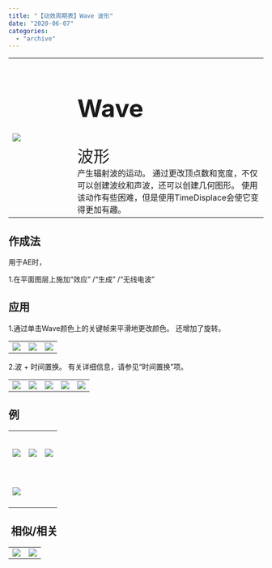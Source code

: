 ```yaml
---
title: "【动效周期表】Wave 波形"
date: "2020-06-07"
categories: 
  - "archive"
---
```


<table style="border-collapse: collapse; width: 100%;"><tbody class="table1"><tr><td style="width: 25.4125%;"><img src="https://mir.yuelili.com/user/AE/mg/foxcodex/Wave.gif"></td><td style="width: 93.8898%;"><h2 style="font-size: 36pt;">Wave</h2><div></div><span style="font-size: 24pt;">波形</span><div></div>产生辐射波的运动。 通过更改顶点数和宽度，不仅可以创建波纹和声波，还可以创建几何图形。 使用该动作有些困难，但是使用TimeDisplace会使它变得更加有趣。</td></tr></tbody></table>

## 作成法

用于AE时，

1.在平面图层上施加“效应” /“生成” /“无线电波”

## 应用

1.通过单击Wave颜色上的关键帧来平滑地更改颜色。 还增加了旋转。

<table style="border-collapse: collapse;"><tbody class="table1"><tr><td><a href="https://yuelili.com/archive/trimline/"><img src="https://mir.yuelili.com/user/AE/mg/foxcodex/TrimLine.gif"></a></td><td><img class="plus" src="https://mir.yuelili.com/user/AE/mg/foxcodex/tri.png"></td><td><img src="https://mir.yuelili.com/user/AE/mg/foxcodex/Wave-Ex001.gif"></td></tr></tbody></table>

2.波 + 时间置换。 有关详细信息，请参见“时间置换”项。

<table style="border-collapse: collapse;"><tbody class="table1"><tr><td><a href="https://yuelili.com/archive/wave/"><img src="https://mir.yuelili.com/user/AE/mg/foxcodex/Wave.gif"></a></td><td><img class="plus" src="https://mir.yuelili.com/user/AE/mg/foxcodex/plus.png"></td><td><a href="https://yuelili.com/archive/timedisplace/"><img src="https://mir.yuelili.com/user/AE/mg/foxcodex/TimeDisplace.gif"></a></td><td><img class="plus" src="https://mir.yuelili.com/user/AE/mg/foxcodex/tri.png"></td><td><img src="https://mir.yuelili.com/user/AE/mg/foxcodex/TimeDisplace-Ex002.gif"></td></tr></tbody></table>

## 例

<table style="border-collapse: collapse;"><tbody class="table1"><tr><td><h2><img src="https://mir.yuelili.com/user/AE/mg/foxcodex/Wave-Ex001.gif"></h2></td><td><h2><img src="https://mir.yuelili.com/user/AE/mg/foxcodex/TimeDisplace-Ex001.gif"></h2></td><td><h2><img src="https://mir.yuelili.com/user/AE/mg/foxcodex/TimeDisplace-Ex002.gif"></h2></td></tr><tr><td><h2><img src="https://mir.yuelili.com/user/AE/mg/foxcodex/TimeDisplace-Ex003.gif"></h2></td><td></td><td></td></tr></tbody></table>

##  相似/相关

<table style="border-collapse: collapse;"><tbody class="table1"><tr><td><a href="https://yuelili.com/archive/timedisplace/"><img src="https://mir.yuelili.com/user/AE/mg/foxcodex/TimeDisplace.gif"></a></td><td><a href="https://yuelili.com/archive/repeatscale/"><img src="https://mir.yuelili.com/user/AE/mg/foxcodex/RepeatScale.gif"></a></td></tr></tbody></table>
